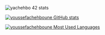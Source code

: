 
![yachehbo 42 stats](https://badge42.herokuapp.com/api/stats/yachehbo?darkmode=true&cursus=42cursus)

[![youssefachehboune GitHub stats](https://github-readme-stats.vercel.app/api?username=youssefachehboune&show_icons=true&theme=radical)](https://github.com/youssefachehboune)


[![youssefachehboune Most Used Languages](https://github-readme-stats.vercel.app/api/top-langs/?username=youssefachehboune&show_icons=true&theme=radical)](https://github.com/youssefachehboune)

